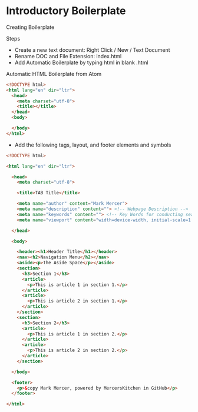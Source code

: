 # Introductory Boilerplate
Creating Boilerplate

Steps
- Create a new text document: Right Click / New / Text Document
- Rename DOC and File Extension: index.html
- Add Automatic Boilerplate by typing html in blank .html

Automatic HTML Boilerplate from Atom
```html
<!DOCTYPE html>
<html lang="en" dir="ltr">
  <head>
    <meta charset="utf-8">
    <title></title>
  </head>
  <body>

  </body>
</html>
```

- Add the following tags, layout, and footer elements and symbols

```html
<!DOCTYPE html>

<html lang="en" dir="ltr">

  <head>
    <meta charset="utf-8">

    <title>TAB Title</title>

    <meta name="author" content="Mark Mercer">
    <meta name="description" content=""> <!-- Webpage Description -->
    <meta name="keywords" content=""> <!-- Key Words for conducting searches in Search Engines -->
    <meta name="viewport" content="width=device-width, initial-scale=1.0">

  </head>

  <body>

    <header><h1>Header Title</h1></header>
    <nav><h2>Navigation Menu</h2></nav>
    <aside><p>The Aside Space</p></aside>
    <section>
      <h3>Section 1</h3>
      <article>
        <p>This is article 1 in section 1.</p>
      </article>
      <article>
        <p>This is article 2 in section 1.</p>
      </article>
    </section>
    <section>
      <h3>Section 2</h3>
      <article>
        <p>This is article 1 in section 2.</p>
      </article>
      <article>
        <p>This is article 2 in section 2.</p>
      </article>
    </section>

  </body>

  <footer>
    <p>&copy Mark Mercer, powered by MercersKitchen in GitHub</p>
  </footer>

</html>
```
